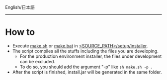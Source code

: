 English/日本語 
***
# How to
- Execute [make.sh](https://github.com/aegif/NemakiWare/blob/master/setup/installer/make.sh) or [make.bat](https://github.com/aegif/NemakiWare/blob/master/setup/installer/make.bat) in [<SOURCE_PATH>/setup/installer](https://github.com/aegif/NemakiWare/tree/master/setup/installer).
- The script compiles all the stuffs including the files you are developing.
  - For the production environment installer, the files under development can be excluded.
  - To do so, you should add the argument "-p" like `sh make.sh -p `.
- After the script is finished, install.jar will be generated in the same folder.